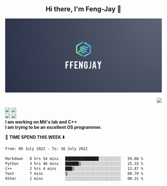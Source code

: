 <h2 align="center"> Hi there, I'm Feng-Jay 👋 </h2>  

![](https://github.com/Feng-Jay/DataStruct/blob/master/Image/1.png)  

<img align="right" src="https://github-readme-stats.vercel.app/api?username=Feng-Jay&show_icons=true&icon_color=CE1D2D&text_color=718096&bg_color=ffffff&hide_title=true" />


&emsp;

![](https://visitor-badge.glitch.me/badge?page_id=Feng-Jay.readme)
![](https://img.shields.io/badge/Concentrate-Cpp-blue)  
![](https://img.shields.io/badge/Rust-primer-orange)
![](https://img.shields.io/badge/Target-OS-9cf)  
**I am working on Mit's lab and C++**  
**I am trying to be an excellent OS programmer.**  


📘 **TIME SPEND THIS WEEK ⬇️**
<!--START_SECTION:waka-->

```text
From: 09 July 2022 - To: 16 July 2022

Markdown   8 hrs 54 mins   ███████████████░░░░░░░░░░   59.68 %
Python     3 hrs 46 mins   ██████▒░░░░░░░░░░░░░░░░░░   25.33 %
C++        2 hrs 4 mins    ███▒░░░░░░░░░░░░░░░░░░░░░   13.87 %
Text       7 mins          ▒░░░░░░░░░░░░░░░░░░░░░░░░   00.79 %
Other      2 mins          ░░░░░░░░░░░░░░░░░░░░░░░░░   00.31 %
```

<!--END_SECTION:waka-->
